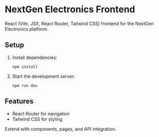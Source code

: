 # NextGen Electronics Frontend

React (Vite, JSX, React Router, Tailwind CSS) frontend for the NextGen Electronics platform.

## Setup

1. Install dependencies:
   ```
   npm install
   ```
2. Start the development server:
   ```
   npm run dev
   ```

## Features

- React Router for navigation
- Tailwind CSS for styling

Extend with components, pages, and API integration.
